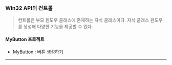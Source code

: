 ### Win32 API의 컨트롤
> 컨트롤은 부모 윈도우 클래스에 존재하는 자식 클래스이다.
> 자식 클래스 윈도우를 생성해 다양한 기능을 제공할 수 있다.
   #### MyButton 프로젝트
   * MyButton : 버튼 생성하기   

<hr/>